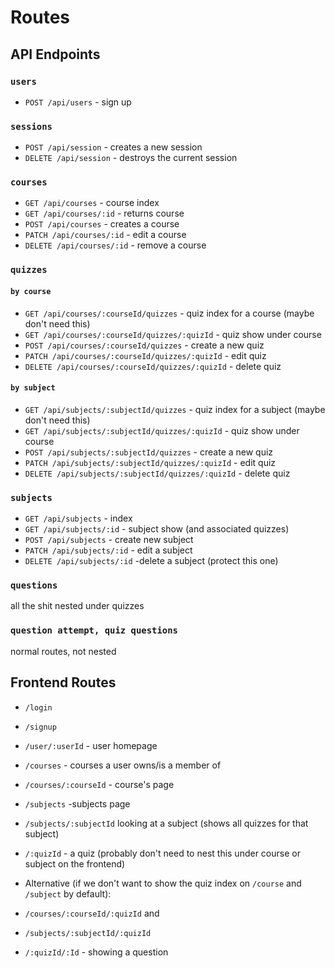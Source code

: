 # Routes

## API Endpoints

### `users`
+ `POST /api/users` - sign up

### `sessions`
+ `POST /api/session` - creates a new session
+ `DELETE /api/session` - destroys the current session

### `courses`
+ `GET /api/courses` - course index
+ `GET /api/courses/:id` - returns course
+ `POST /api/courses` - creates a course
+ `PATCH /api/courses/:id` - edit a course
+ `DELETE /api/courses/:id` - remove a course

### `quizzes`

#### `by course`
+ `GET /api/courses/:courseId/quizzes` - quiz index for a course (maybe don't need this)
+ `GET /api/courses/:courseId/quizzes/:quizId` - quiz show under course
+ `POST /api/courses/:courseId/quizzes` - create a new quiz
+ `PATCH /api/courses/:courseId/quizzes/:quizId` - edit quiz
+ `DELETE /api/courses/:courseId/quizzes/:quizId` - delete quiz

#### `by subject`
+ `GET /api/subjects/:subjectId/quizzes` - quiz index for a subject (maybe don't need this)
+ `GET /api/subjects/:subjectId/quizzes/:quizId` - quiz show under course
+ `POST /api/subjects/:subjectId/quizzes` - create a new quiz
+ `PATCH /api/subjects/:subjectId/quizzes/:quizId` - edit quiz
+ `DELETE /api/subjects/:subjectId/quizzes/:quizId` - delete quiz

### `subjects`
+ `GET /api/subjects` - index
+ `GET /api/subjects/:id` - subject show (and associated quizzes)
+ `POST /api/subjects` - create new subject
+ `PATCH /api/subjects/:id` - edit a subject
+ `DELETE /api/subjects/:id` -delete a subject (protect this one)

### `questions`
all the shit nested under quizzes

### `question attempt, quiz questions`
normal routes, not nested

## Frontend Routes

+ `/login`
+ `/signup`
+ `/user/:userId` - user homepage
+ `/courses` - courses a user owns/is a member of
+ `/courses/:courseId` - course's page
+ `/subjects` -subjects page
+ `/subjects/:subjectId` looking at a subject (shows all quizzes for that subject)

+ `/:quizId` - a quiz (probably don't need to nest this under course or subject on the frontend)
+ Alternative (if we don't want to show the quiz index on `/course` and `/subject` by default):
+ `/courses/:courseId/:quizId` and
+ `/subjects/:subjectId/:quizId`

+ `/:quizId/:Id` - showing a question